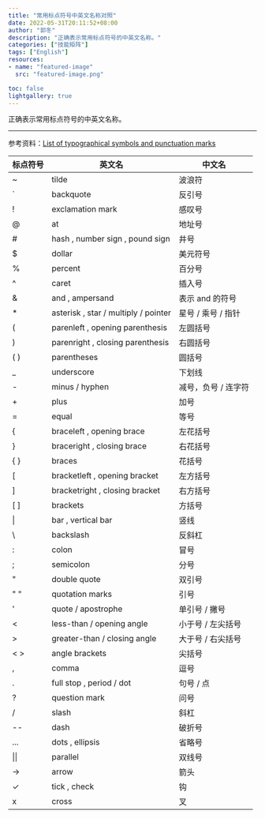 ```yaml
---
title: "常用标点符号中英文名称对照"
date: 2022-05-31T20:11:52+08:00
author: "郭冬"
description: "正确表示常用标点符号的中英文名称。"
categories: ["技能矩阵"]
tags: ["English"]
resources:
- name: "featured-image"
  src: "featured-image.png"

toc: false
lightgallery: true
---
```


正确表示常用标点符号的中英文名称。

<!--more-->

---

参考资料：[List of typographical symbols and punctuation marks](https://en.wikipedia.org/wiki/List_of_typographical_symbols_and_punctuation_marks)

| 标点符号 | 英文名 | 中文名 |
| - | ----- | ----- |
| ~	| tilde | 波浪符 |
| `	| backquote	| 反引号 |
| !	| exclamation mark | 感叹号 |
| @	| at | 地址号 |
| # |	hash , number sign , pound sign | 井号 |
| $	| dollar | 美元符号 |
| % |	percent |	百分号 |
| ^ |	caret |	插入号 |
| & |	and , ampersand |	表示 and 的符号 |
| * |	asterisk , star / multiply / pointer | 星号 / 乘号 / 指针 |
| ( |	parenleft , opening parenthesis |	左圆括号 |
| ) | parenright , closing parenthesis | 右圆括号 |
| ( ) |	parentheses |	圆括号 |
| _ |	underscore | 下划线 |
| - |	minus / hyphen | 减号，负号 / 连字符 |
| + |	plus | 加号 |
| = |	equal | 等号 |
| { | braceleft , opening brace | 左花括号 |
| } |	braceright , closing brace | 右花括号 |
| { } |	braces | 花括号 |
| [ |	bracketleft , opening bracket |	左方括号 |
| ] |	bracketright , closing bracket | 右方括号 |
| [ ] |	brackets | 方括号 |
| \| | bar , vertical bar | 竖线 |
| \ |	backslash |	反斜杠 |
| : | colon |	冒号 |
| ; |	semicolon |	分号 |
| " |	double quote | 双引号 |
| " " |	quotation marks |	引号 |
| ' |	quote / apostrophe |	单引号 / 撇号 |
| < |	less-than / opening angle |	小于号 / 左尖括号 |
| > |	greater-than / closing angle | 大于号 / 右尖括号 |
| < > |	angle brackets | 尖括号 |
| , |	comma |	逗号 |
| . |	full stop , period / dot | 句号 / 点 |
| ? |	question mark |	问号 |
| / |	slash	| 斜杠 |
| -- | dash |	破折号 |
| ... |	dots , ellipsis |	省略号 |
| \|\| | parallel |	双线号 |
| → |	arrow |	箭头 |
| ✓ |	tick , check | 钩 |
| x | cross |	叉 |
